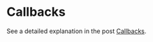 # Callbacks

See a detailed explanation in the post [Callbacks](https://cognitivewaves.wordpress.com/callbacks/).
